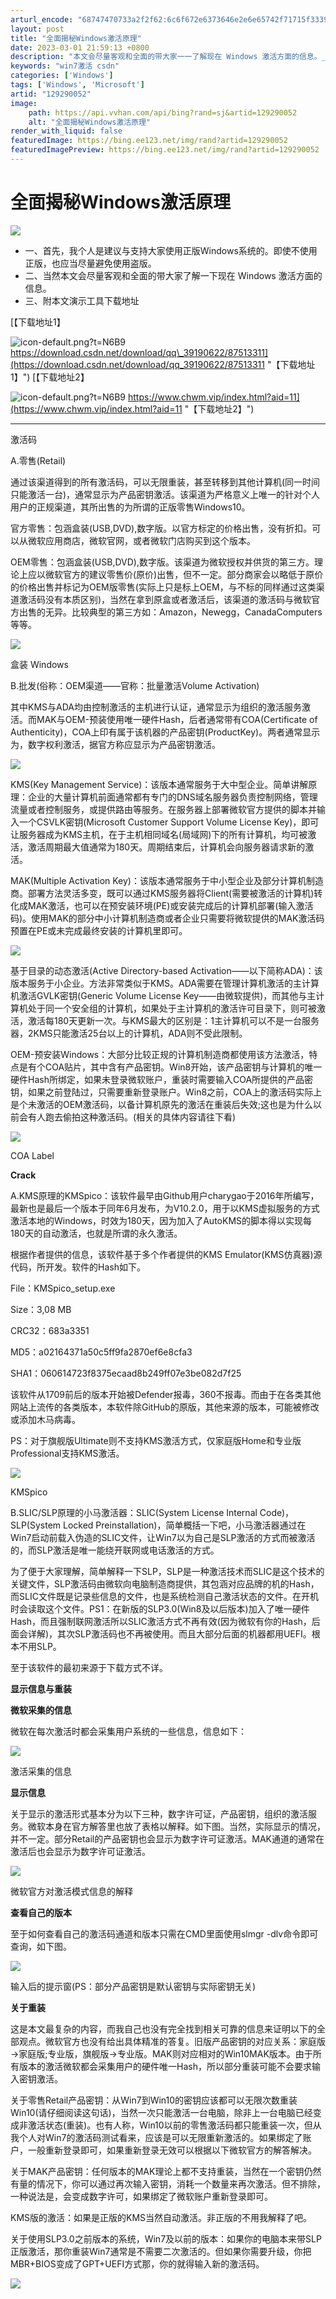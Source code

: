 ```yaml
---
arturl_encode: "68747470733a2f2f62:6c6f672e6373646e2e6e65742f71715f33393139303632322f:61727469636c652f64657461696c732f313239323930303532"
layout: post
title: "全面揭秘Windows激活原理"
date: 2023-03-01 21:59:13 +0800
description: "本文会尽量客观和全面的带大家一一了解现在 Windows 激活方面的信息。_win7激活 csdn"
keywords: "win7激活 csdn"
categories: ['Windows']
tags: ['Windows', 'Microsoft']
artid: "129290052"
image:
    path: https://api.vvhan.com/api/bing?rand=sj&artid=129290052
    alt: "全面揭秘Windows激活原理"
render_with_liquid: false
featuredImage: https://bing.ee123.net/img/rand?artid=129290052
featuredImagePreview: https://bing.ee123.net/img/rand?artid=129290052
---
```


# 全面揭秘Windows激活原理

![](https://i-blog.csdnimg.cn/blog_migrate/55247eea675cfe590c72cf2d46fd4144.jpeg)

* 一、首先，我个人是建议与支持大家使用正版Windows系统的。即使不使用正版，也应当尽量避免使用盗版。
* 二、当然本文会尽量客观和全面的带大家了解一下现在 Windows 激活方面的信息。
* 三、附本文演示工具下载地址

[【下载地址1】

![icon-default.png?t=N6B9](https://i-blog.csdnimg.cn/blog_migrate/cea7f95729ad651ebb3629e5c3c5c7c1.png)
https://download.csdn.net/download/qq\_39190622/87513311](https://download.csdn.net/download/qq_39190622/87513311 "【下载地址1】")
[【下载地址2】

![icon-default.png?t=N6B9](https://i-blog.csdnimg.cn/blog_migrate/cea7f95729ad651ebb3629e5c3c5c7c1.png)
https://www.chwm.vip/index.html?aid=11](https://www.chwm.vip/index.html?aid=11 "【下载地址2】")

---

激活码

A.零售(Retail)

通过该渠道得到的所有激活码，可以无限重装，甚至转移到其他计算机(同一时间只能激活一台)，通常显示为产品密钥激活。该渠道为严格意义上唯一的针对个人用户的正规渠道，其所出售的为所谓的正版零售Windows10。

官方零售：包涵盒装(USB,DVD),数字版。以官方标定的价格出售，没有折扣。可以从微软应用商店，微软官网，或者微软门店购买到这个版本。

OEM零售：包涵盒装(USB,DVD),数字版。该渠道为微软授权并供货的第三方。理论上应以微软官方的建议零售价(原价)出售，但不一定。部分商家会以略低于原价的价格出售并标记为OEM版零售(实际上只是标上OEM，与不标的同样通过这类渠道激活码没有本质区别)，当然在拿到原盒或者激活后，该渠道的激活码与微软官方出售的无异。比较典型的第三方如：Amazon，Newegg，CanadaComputers等等。

![](https://i-blog.csdnimg.cn/blog_migrate/728c1d56a2d93b7b4ee19aa91e55bbe3.jpeg)

盒装 Windows

B.批发(俗称：OEM渠道——官称：批量激活Volume Activation)

其中KMS与ADA均由控制激活的主机进行认证，通常显示为组织的激活服务激活。而MAK与OEM-预装使用唯一硬件Hash，后者通常带有COA(Certificate of Authenticity)，COA上印有属于该机器的产品密钥(ProductKey)。两者通常显示为，数字权利激活，据官方称应显示为产品密钥激活。

![](https://i-blog.csdnimg.cn/blog_migrate/83926d5bb85266874d256655404a65b6.png)

KMS(Key Management Service)：该版本通常服务于大中型企业。简单讲解原理：企业的大量计算机前面通常都有专门的DNS域名服务器负责控制网络，管理流量或者控制服务，或提供路由等服务。在服务器上部署微软官方提供的脚本并输入一个CSVLK密钥(Microsoft Customer Support Volume License Key)，即可让服务器成为KMS主机，在于主机相同域名(局域网)下的所有计算机，均可被激活，激活周期最大值通常为180天。周期结束后，计算机会向服务器请求新的激活。

MAK(Multiple Activation Key)：该版本通常服务于中小型企业及部分计算机制造商。部署方法灵活多变，既可以通过KMS服务器将Client(需要被激活的计算机)转化成MAK激活，也可以在预安装环境(PE)或安装完成后的计算机部署(输入激活码)。使用MAK的部分中小计算机制造商或者企业只需要将微软提供的MAK激活码预置在PE或未完成最终安装的计算机里即可。

![](https://i-blog.csdnimg.cn/blog_migrate/52baa39072a3f03c77a53128811d522d.png)

基于目录的动态激活(Active Directory-based Activation——以下简称ADA)：该版本服务于小企业。方法非常类似于KMS。ADA需要在管理计算机激活的主计算机激活GVLK密钥(Generic Volume License Key——由微软提供)，而其他与主计算机处于同一个安全组的计算机，如果处于主计算机的激活许可目录下，则可被激活，激活每180天更新一次。与KMS最大的区别是：1主计算机可以不是一台服务器，2KMS只能激活25台以上的计算机，ADA则不受此限制。

OEM-预安装Windows：大部分比较正规的计算机制造商都使用该方法激活，特点是有个COA贴片，其中含有产品密钥。Win8开始，该产品密钥与计算机的唯一硬件Hash所绑定，如果未登录微软账户，重装时需要输入COA所提供的产品密钥，如果之前登陆过，只需要重新登录账户。Win8之前，COA上的激活码实际上是个未激活的OEM激活码，以备计算机原先的激活在重装后失效;这也是为什么以前会有人跑去偷拍这种激活码。(相关的具体内容请往下看)

![](https://i-blog.csdnimg.cn/blog_migrate/9f960867457a796b8ddd17a4744ffec4.jpeg)

COA Label

**Crack**

A.KMS原理的KMSpico：该软件最早由Github用户charygao于2016年所编写，最新也是最后一个版本于同年6月发布，为V10.2.0，用于以KMS虚拟服务的方式激活本地的Windows，时效为180天，因为加入了AutoKMS的脚本得以实现每180天的自动激活，也就是所谓的永久激活。

根据作者提供的信息，该软件基于多个作者提供的KMS Emulator(KMS仿真器)源代码，所开发。软件的Hash如下。

File：KMSpico\_setup.exe

Size：3,08 MB

CRC32：683a3351

MD5：a02164371a50c5ff9fa2870ef6e8cfa3

SHA1：060614723f8375ecaad8b249ff07e3be082d7f25

该软件从1709前后的版本开始被Defender报毒，360不报毒。而由于在各类其他网站上流传的各类版本，本软件除GitHub的原版，其他来源的版本，可能被修改或添加木马病毒。

PS：对于旗舰版Ultimate则不支持KMS激活方式，仅家庭版Home和专业版Professional支持KMS激活。

![](https://i-blog.csdnimg.cn/blog_migrate/5cc3d4e47289f9896185973410bcfca6.jpeg)

KMSpico

B.SLIC/SLP原理的小马激活器：SLIC(System License Internal Code)，SLP(System Locked Preinstallation)，简单概括一下吧，小马激活器通过在Win7启动前载入伪造的SLIC文件，让Win7以为自己是SLP激活的方式而被激活的，而SLP激活是唯一能绕开联网或电话激活的方式。

为了便于大家理解，简单解释一下SLP，SLP是一种激活技术而SLIC是这个技术的关键文件，SLP激活码由微软向电脑制造商提供，其包涵对应品牌的机的Hash，而SLIC文件既是记录些信息的文件，也是系统检测自己激活状态的文件。在开机时会读取这个文件。PS1：在新版的SLP3.0(Win8及以后版本)加入了唯一硬件Hash，而且强制联网激活所以SLIC激活方式不再有效(因为微软有你的Hash，后面会详解)，其次SLP激活码也不再被使用。而且大部分后面的机器都用UEFI。根本不用SLP。

至于该软件的最初来源于下载方式不详。

**显示信息与重装**

**微软采集的信息**

微软在每次激活时都会采集用户系统的一些信息，信息如下：

![](https://i-blog.csdnimg.cn/blog_migrate/59d23d02fa53ed16bf02e9686efd791b.jpeg)

激活采集的信息

**显示信息**

关于显示的激活形式基本分为以下三种，数字许可证，产品密钥，组织的激活服务。微软本身在官方解答里也放了表格以解释。如下图。当然，实际显示的情况，并不一定。部分Retail的产品密钥也会显示为数字许可证激活。MAK通道的通常在激活后也会显示为数字许可证激活。

![](https://i-blog.csdnimg.cn/blog_migrate/85f706e401b3e573ccfb1fc4b74c92ed.jpeg)

微软官方对激活模式信息的解释

**查看自己的版本**

至于如何查看自己的激活码通道和版本只需在CMD里面使用slmgr -dlv命令即可查询，如下图。

![](https://i-blog.csdnimg.cn/blog_migrate/135304d3fa0883f3180ec29bea0210f7.jpeg)

输入后的提示窗(PS：部分产品密钥是默认密钥与实际密钥无关)

**关于重装**

这是本文最复杂的内容，而我自己也没有完全找到相关可靠的信息来证明以下的全部观点。微软官方也没有给出具体精准的答复。旧版产品密钥的对应关系：家庭版→家庭版;专业版，旗舰版→专业版。MAK则对应相对的Win10MAK版本。由于所有版本的激活微软都会采集用户的硬件唯一Hash，所以部分重装可能不会要求输入密钥激活。

关于零售Retail产品密钥：从Win7到Win10的密钥应该都可以无限次数重装Win10(请仔细阅读这句话)，当然一次只能激活一台电脑，除非上一台电脑已经变成非激活状态(重装)。也有人称，Win10以前的零售激活码都只能重装一次，但从我个人对Win7的激活码测试看来，应该是可以无限重新激活的。如果绑定了账户，一般重新登录即可，如果重新登录无效可以根据以下微软官方的解答解决。

关于MAK产品密钥：任何版本的MAK理论上都不支持重装，当然在一个密钥仍然有量的情况下，你可以通过再次输入密钥，消耗一个数量来再次激活。但不排除，一种说法是，会变成数字许可，如果绑定了微软账户重新登录即可。

KMS版的激活：如果是正版的KMS当然自动激活。非正版的不用我解释了吧。

关于使用SLP3.0之前版本的系统，Win7及以前的版本：如果你的电脑本来带SLP正版激活，那你重装Win7通常是不需要二次激活的。但如果你需要升级，你把MBR+BIOS变成了GPT+UEFI方式那，你的就得输入新的激活码。

![](https://i-blog.csdnimg.cn/blog_migrate/868cdf00ff087478405d8fbe0a66072a.jpeg)